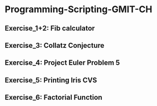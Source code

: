 # Programming-Scripting-GMIT-CH

## Exercise_1+2: Fib calculator 

## Exercise_3: Collatz Conjecture

## Exercise_4: Project Euler Problem 5

## Exercise_5: Printing Iris CVS

## Exercise_6: Factorial Function

